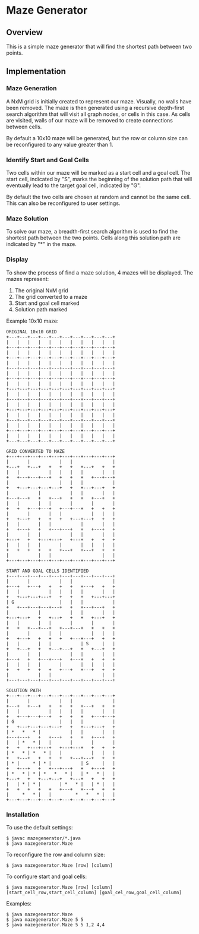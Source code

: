 # Maze Generator

## Overview
This is a simple maze generator that will find the shortest path between two points.

## Implementation

### Maze Generation
A NxM grid is initially created to represent our maze. Visually, no walls have been removed. The maze is then generated using a recursive depth-first search algorithm that will visit all graph nodes, or cells in this case. As cells are visited, walls of our maze will be removed to create connections between cells.

By default a 10x10 maze will be generated, but the row or column size can be reconfigured to any value greater than 1.

### Identify Start and Goal Cells
Two cells within our maze will be marked as a start cell and a goal cell. The start cell, indicated by "S", marks the beginning of the solution path that will eventually lead to the target goal cell, indicated by "G".

By default the two cells are chosen at random and cannot be the same cell. This can also be reconfigured to user settings.

### Maze Solution
To solve our maze, a breadth-first search algorithm is used to find the shortest path between the two points. Cells along this solution path are indicated by "*" in the maze.

### Display
To show the process of find a maze solution, 4 mazes will be displayed. The mazes represent:
1. The original NxM grid
2. The grid converted to a maze
3. Start and goal cell marked
4. Solution path marked

Example 10x10 maze:

    ORIGINAL 10x10 GRID
    +---+---+---+---+---+---+---+---+---+---+
    |   |   |   |   |   |   |   |   |   |   |
    +---+---+---+---+---+---+---+---+---+---+
    |   |   |   |   |   |   |   |   |   |   |
    +---+---+---+---+---+---+---+---+---+---+
    |   |   |   |   |   |   |   |   |   |   |
    +---+---+---+---+---+---+---+---+---+---+
    |   |   |   |   |   |   |   |   |   |   |
    +---+---+---+---+---+---+---+---+---+---+
    |   |   |   |   |   |   |   |   |   |   |
    +---+---+---+---+---+---+---+---+---+---+
    |   |   |   |   |   |   |   |   |   |   |
    +---+---+---+---+---+---+---+---+---+---+
    |   |   |   |   |   |   |   |   |   |   |
    +---+---+---+---+---+---+---+---+---+---+
    |   |   |   |   |   |   |   |   |   |   |
    +---+---+---+---+---+---+---+---+---+---+
    |   |   |   |   |   |   |   |   |   |   |
    +---+---+---+---+---+---+---+---+---+---+
    |   |   |   |   |   |   |   |   |   |   |
    +---+---+---+---+---+---+---+---+---+---+

    GRID CONVERTED TO MAZE
    +---+---+---+---+---+---+---+---+---+---+
    |       |           |   |               |
    +---+   +---+   +   +   +   +---+   +   +
    |   |           |   |   |   |       |   |
    +   +---+---+---+   +   +   +   +---+---+
    |                   |   |   |           |
    +   +---+---+---+---+   +   +---+---+   +
    |           |           |   |       |   |
    +---+---+   +   +---+   +   +   +---+   +
    |   |       |   |       |       |       |
    +   +   +---+---+   +---+---+   +   +   +
    |       |       |   |           |   |   |
    +   +---+   +   +   +   +---+---+   +   +
    |   |       |   |           |       |   |
    +   +---+   +   +---+---+   +   +---+   +
    |       |   |           |   |       |   |
    +---+   +   +---+---+   +---+   +   +   +
    |   |   |   |       |       |   |   |   |
    +   +   +   +   +   +---+   +---+   +   +
    |           |   |                   |   |
    +---+---+---+---+---+---+---+---+---+---+

    START AND GOAL CELLS IDENTIFIED
    +---+---+---+---+---+---+---+---+---+---+
    |       |           |   |               |
    +---+   +---+   +   +   +   +---+   +   +
    |   |           |   |   |   |       |   |
    +   +---+---+---+   +   +   +   +---+---+
    | G                 |   |   |           |
    +   +---+---+---+---+   +   +---+---+   +
    |           |           |   |       |   |
    +---+---+   +   +---+   +   +   +---+   +
    |   |       |   |       |       |       |
    +   +   +---+---+   +---+---+   +   +   +
    |       |       |   |           |   |   |
    +   +---+   +   +   +   +---+---+   +   +
    |   |       |   |           | S     |   |
    +   +---+   +   +---+---+   +   +---+   +
    |       |   |           |   |       |   |
    +---+   +   +---+---+   +---+   +   +   +
    |   |   |   |       |       |   |   |   |
    +   +   +   +   +   +---+   +---+   +   +
    |           |   |                   |   |
    +---+---+---+---+---+---+---+---+---+---+

    SOLUTION PATH
    +---+---+---+---+---+---+---+---+---+---+
    |       |           |   |               |
    +---+   +---+   +   +   +   +---+   +   +
    |   |           |   |   |   |       |   |
    +   +---+---+---+   +   +   +   +---+---+
    | G                 |   |   |           |
    +   +---+---+---+---+   +   +---+---+   +
    | *   *   * |           |   |       |   |
    +---+---+   +   +---+   +   +   +---+   +
    |   | *   * |   |       |       |       |
    +   +   +---+---+   +---+---+   +   +   +
    | *   * | *   * |   |           |   |   |
    +   +---+   +   +   +   +---+---+   +   +
    | * |     * | * |           | S     |   |
    +   +---+   +   +---+---+   +   +---+   +
    | *   * | * | *   *   * |   | *   * |   |
    +---+   +   +---+---+   +---+   +   +   +
    |   | * | * |       | *   * |   | * |   |
    +   +   +   +   +   +---+   +---+   +   +
    |     *   * |   |         *   *   * |   |
    +---+---+---+---+---+---+---+---+---+---+

### Installation

To use the default settings:

    $ javac mazegenerator/*.java
    $ java mazegenerator.Maze
    
To reconfigure the row and column size:

    $ java mazegenerator.Maze [row] [column]
    
To configure start and goal cells:

    $ java mazegenerator.Maze [row] [column] [start_cell_row,start_cell_column] [goal_cel_row,goal_cell_column]
    
Examples:

    $ java mazegenerator.Maze
    $ java mazegenerator.Maze 5 5
    $ java mazegenerator.Maze 5 5 1,2 4,4
    
